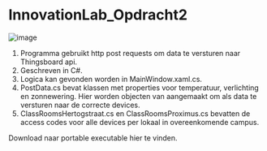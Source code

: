 # InnovationLab_Opdracht2

![image](https://github.com/Merlocks/InnovationLab_Opdracht2/assets/145263755/32cb7c87-4078-45da-a6be-7f6f0a71da0f)

1. Programma gebruikt http post requests om data te versturen naar Thingsboard api.
2. Geschreven in C#.
3. Logica kan gevonden worden in MainWindow.xaml.cs.
4. PostData.cs bevat klassen met properties voor temperatuur, verlichting en zonnewering. Hier worden objecten van aangemaakt om als data te versturen naar de correcte devices.
5. ClassRoomsHertogstraat.cs en ClassRoomsProximus.cs bevatten de access codes voor alle devices per lokaal in overeenkomende campus.

Download naar portable executable hier te vinden.
